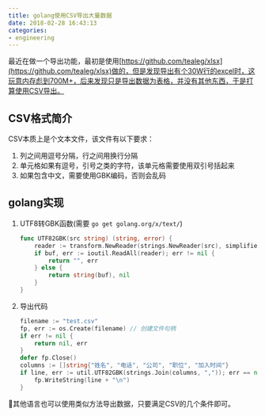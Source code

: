 ```yaml
---
title: golang使用CSV导出大量数据
date: 2018-02-28 16:43:13
categories:
- engineering
---
```


最近在做一个导出功能，最初是使用[https://github.com/tealeg/xlsx](https://github.com/tealeg/xlsx)做的，但是发现导出有个30W行的excel时，这玩意内存彪到700M+，后来发现只是导出数据为表格，并没有其他东西，于是打算使用CSV导出。

## CSV格式简介

CSV本质上是个文本文件，该文件有以下要求：

1. 列之间用逗号分隔，行之间用换行分隔
2. 单元格如果有逗号，引号之类的字符，该单元格需要使用双引号括起来
3. 如果包含中文，需要使用GBK编码，否则会乱码

## golang实现

1. UTF8转GBK函数(需要 `go get golang.org/x/text/`)

    ```go
    func UTF82GBK(src string) (string, error) {
	    reader := transform.NewReader(strings.NewReader(src), simplifiedchinese.GBK.NewEncoder())
	    if buf, err := ioutil.ReadAll(reader); err != nil {
		    return "", err
	    } else {
		    return string(buf), nil
	    }
    }
    ```

2. 导出代码

    ```go
    filename := "test.csv"
    fp, err := os.Create(filename) // 创建文件句柄
    if err != nil {
        return nil, err
    }
    defer fp.Close()
    columns := []string{"姓名", "电话", "公司", "职位", "加入时间"}
    if line, err := util.UTF82GBK(strings.Join(columns, ",")); err == nil { // 写入一行
        fp.WriteString(line + "\n")
    }
    ```

其他语言也可以使用类似方法导出数据，只要满足CSV的几个条件即可。